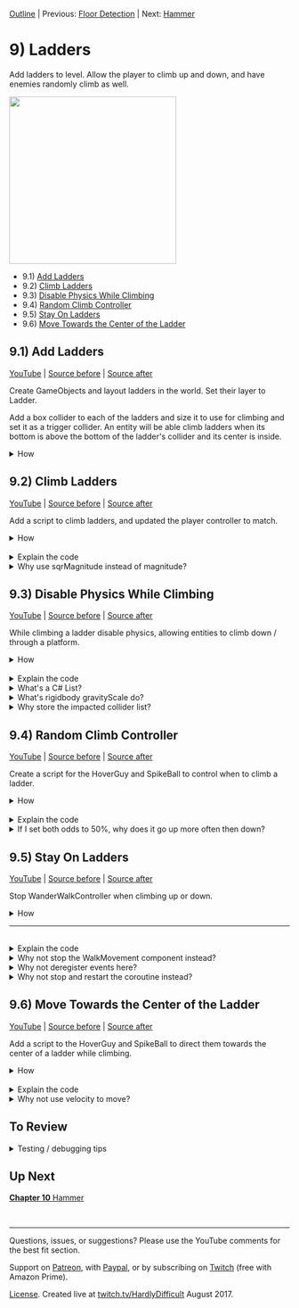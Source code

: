 [Outline](README.md) | Previous: [Floor Detection](C8.md) | Next: [Hammer](C10.md)

# 9) Ladders

Add ladders to level.  Allow the player to climb up and down, and have enemies randomly climb as well. 

<img src=https://i.imgur.com/YyKjzJc.gif width=300px>

 - 9.1) [Add Ladders](#91-add-ladders)
 - 9.2) [Climb Ladders](#92-climb-ladders)
 - 9.3) [Disable Physics While Climbing](#93-disable-physics-while-climbing)
 - 9.4) [Random Climb Controller](#94-random-climb-controller)
 - 9.5) [Stay On Ladders](#95-stay-on-ladders)
 - 9.6) [Move Towards the Center of the Ladder](#96-move-towards-the-center-of-the-ladder)

## 9.1) Add Ladders 

[YouTube]() | [Source before](https://github.com/hardlydifficult/2DUnityTutorial/archive/8_4_Rotate.zip) | [Source after](https://github.com/hardlydifficult/2DUnityTutorial/archive/9_1_AddLadders.zip)

Create GameObjects and layout ladders in the world.  Set their layer to Ladder.  

Add a box collider to each of the ladders and size it to use for climbing and set it as a trigger collider. An entity will be able climb ladders when its bottom is above the bottom of the ladder's collider and its center is inside.

<details><summary>How</summary>

**Layout ladders**:

 - Create a parent "Ladder" GameObject, add the ladder sprite.  We are using Art/platformer-pack-redux-360-assets/PNG/Tiles/**ladderMid**.
   - Order in Layer: -30
   - You may need more than one copy of the sprite as a child in the Ladder GameObject.
   - The child sprite GameObjects should have a position of 0, with the exception of the Y position when multiple sprites are used.
   - It usually looks fine to overlap sprites a bit, as we do to get the space between ladder steps looking good.
 - Position the ladder and the copy and paste to create several ladders.

<img src="https://i.imgur.com/51Qz2Rf.gif" width=50px />

 - Create a parent "BrokenLadder" GameObject, and add the broken ladder sprite.  We are using Art/platformer-pack-redux-360-assets/PNG/Tiles/**fenceBroken**.
   - Follow the steps above for the Ladder.

<img src=https://i.imgur.com/KirkKZ5.png width=300px>

<br>**Configure ladders**:

 - Create a parent "Ladders" GameObject:
   - Set the position to 0.
   - Add all of the Ladder and BrokenLadder GameObjects.
 - Create a layer for "Ladder".
 - Select all the Ladder and BrokenLadder GameObjects:
   - Lader: Ladder
   - Add **FadeInThenEnable**

<br>**Trigger colliders**:

 - Select all the Ladder and BrokenLadder GameObjects:
   - Add **BoxCollider2D**:
     - Check Is Trigger
     - Size X: .6
     - Size each individually such that: 
       - The bottom of the collider is:
         - Just below the platform for complete ladders.
         - Aligned with the last step of broken ladders.
       - The top of the collider is just above the upper platform.

<img src="https://i.imgur.com/r0k4eq3.png" width=150px />

Note that there is nothing to test until we add a script for climbing ladders.

<hr></details>

## 9.2) Climb Ladders

[YouTube]() | [Source before](https://github.com/hardlydifficult/2DUnityTutorial/archive/9_1_AddLadders.zip) | [Source after](https://github.com/hardlydifficult/2DUnityTutorial/archive/9_2_Climb.zip)

Add a script to climb ladders, and updated the player controller to match.

<details><summary>How</summary>

**Create LadderMovement**:

 - Create script Code/Movement/**[LadderMovement](https://github.com/hardlydifficult/2DUnityTutorial/blob/9_2_Climb/Assets/Code/Movement/LadderMovement.cs)**:

```csharp
using System;
using UnityEngine;

[RequireComponent(typeof(Rigidbody2D))]
[RequireComponent(typeof(Collider2D))]
public class LadderMovement : MonoBehaviour
{
  public float desiredClimbDirection;

  public event Action onGettingOnLadder;

  public event Action onGettingOffLadder;

  public bool isOnLadder
  {
    get
    {
      return ladderWeAreOn != null;
    }
  }

  [SerializeField]
  float climbSpeed = 60;

  [SerializeField]
  ContactFilter2D ladderFilter;

  Rigidbody2D myBody;

  Collider2D myCollider;

  FloorDetector floorDetector;

  static readonly Collider2D[] tempColliderList
    = new Collider2D[3];

  GameObject _ladderWeAreOn;

  public GameObject ladderWeAreOn
  {
    get
    {
      return _ladderWeAreOn;
    }
    private set
    {
      if(ladderWeAreOn == value)
      {
        return;
      }

      _ladderWeAreOn = value;

      if(ladderWeAreOn != null)
      {
        OnGettingOnLadder();
      }
      else
      {
        OnGettingOffLadder();
      }
    }
  }

  protected void Awake()
  {
    myBody = GetComponent<Rigidbody2D>();
    myCollider = GetComponent<Collider2D>();
    floorDetector = GetComponentInChildren<FloorDetector>();
  }

  protected void FixedUpdate()
  {
    GameObject ladder = ladderWeAreOn;

    if(ladder == null)
    {
      ladder = FindClosestLadder();
      if(ladder == null)
      { 
        return;
      }
    }

    Bounds ladderBounds
      = ladder.GetComponent<Collider2D>().bounds;
    Bounds entityBounds = floorDetector.feetCollider.bounds;

    if(isOnLadder == false)
    {
      TryGettingOnLadder(ladder, ladderBounds, entityBounds);
    }

    if(isOnLadder)
    {
      ConsiderGettingOffLadder(ladderBounds, entityBounds);

      if(isOnLadder)
      {
        ClimbLadder();
      }
    }
  }

  public void GetOffLadder()
  {
    ladderWeAreOn = null;
  }

  void TryGettingOnLadder(
    GameObject ladder,
    Bounds ladderBounds,
    Bounds entityBounds)
  {
    if(Mathf.Abs(desiredClimbDirection) > 0.01
      && IsInBounds(ladderBounds, entityBounds)
      && (
        desiredClimbDirection > 0
          && entityBounds.min.y < ladderBounds.center.y
        || desiredClimbDirection < 0
          && entityBounds.min.y > ladderBounds.center.y))
    {
      ladderWeAreOn = ladder;
    }
  }

  void ClimbLadder()
  {
    myBody.velocity = new Vector2(myBody.velocity.x,
      desiredClimbDirection * climbSpeed * Time.fixedDeltaTime);
  }

  void ConsiderGettingOffLadder(
    Bounds ladderBounds,
    Bounds entityBounds)
  {
    float currentVerticalVelocity = myBody.velocity.y;
    if(IsInBounds(ladderBounds, entityBounds) == false)
    {
      GetOffLadder();
    }
    else if(floorDetector.distanceToFloor < .3f
      && floorDetector.distanceToFloor > .1f)
    { 
      if(currentVerticalVelocity > 0
          && entityBounds.min.y > ladderBounds.center.y)
      { 
        GetOffLadder();
      }
      else if(currentVerticalVelocity < 0
        && entityBounds.min.y < ladderBounds.center.y)
      { 
        GetOffLadder();
      }
    }
  }

  void OnGettingOnLadder()
  {
    if(onGettingOnLadder != null)
    {
      onGettingOnLadder();
    }
  }

  void OnGettingOffLadder()
  {
    desiredClimbDirection = 0;

    if(onGettingOffLadder != null)
    {
      onGettingOffLadder();
    }
  }

  bool IsInBounds(
    Bounds ladderBounds,
    Bounds entityBounds)
  {
    float entityCenterX = entityBounds.center.x;
    if(ladderBounds.min.x > entityCenterX
      || ladderBounds.max.x < entityCenterX)
    {
      return false;
    }

    float entityFeetY = entityBounds.min.y;
    if(ladderBounds.min.y > entityFeetY
      || ladderBounds.max.y < entityFeetY)
    {
      return false;
    }

    return true;
  }

  GameObject FindClosestLadder()
  {
    int resultCount
      = myCollider.OverlapCollider(
        ladderFilter, tempColliderList);

    GameObject closestLadder = null;
    float distanceToClosestLadder = 0;
    for(int i = 0; i < resultCount; i++)
    {
      GameObject ladder = tempColliderList[i].gameObject;
      Vector2 delta
        = ladder.transform.position
          - transform.position;
      float distanceToLadder = delta.sqrMagnitude;
      if(closestLadder == null
        || distanceToLadder < distanceToClosestLadder)
      {
        closestLadder = ladder;
        distanceToClosestLadder = distanceToLadder;
      }
    }

    return closestLadder;
  }
}
```

<br>**Configure entities**:

 - Add **LadderMovement** to the Character.
   - Update the Ladder filter:
     - Check Use Layer Mask
     - Check Use Triggers
     - Layer: Ladder
  
<br>**Update PlayerController**:

 - Update Code/Movement/**[PlayerController](https://github.com/hardlydifficult/2DUnityTutorial/blob/9_2_Climb/Assets/Code/Movement/PlayerController.cs)**:

<details><summary>Existing code</summary>

```csharp
using UnityEngine;

[RequireComponent(typeof(WalkMovement))]
[RequireComponent(typeof(JumpMovement))]
public class PlayerController : MonoBehaviour
{
  WalkMovement walkMovement;

  JumpMovement jumpMovement;
```

<hr></details>

```csharp
  LadderMovement ladderMovement; 
```

<details><summary>Existing code</summary>

```csharp
  protected void Awake()
  {
    walkMovement = GetComponent<WalkMovement>();
    jumpMovement = GetComponent<JumpMovement>();
```

<hr></details>

```csharp
    ladderMovement = GetComponentInChildren<LadderMovement>(); 
```

<details><summary>Existing code</summary>

```csharp
  }

  protected void FixedUpdate()
  {
    walkMovement.desiredWalkDirection
      = Input.GetAxis("Horizontal");
```

<hr></details>

```csharp
    ladderMovement.desiredClimbDirection 
      = Input.GetAxis("Vertical");
```

<details><summary>Existing code</summary>

```csharp
  }

  protected void Update()
  {
    if(Input.GetButtonDown("Jump"))
    {
      jumpMovement.Jump();
    }
  }
}
```

<hr></details>


<br>**Test**:

 - The Character should walk up a ladder when you press up. 
   - If already on a ladder, he can walk down as well.  But he cannot yet climb through a Platform to go down.

<hr></details><br>
<details><summary>Explain the code</summary>

**LadderMovement**:

using clauses at the top of a file brings APIs into scope. Used for:

 - System.Action
 - UnityEngine.Bounds
 - UnityEngine.Collider2D
 - UnityEngine.Debug
 - UnityEngine.GameObject
 - UnityEngine.LayerMask
 - UnityEngine.Mathf
 - UnityEngine.MonoBehaviour
 - UnityEngine.RequireComponentAttribute
 - UnityEngine.Rigidbody2D
 - UnityEngine.SerializeFieldAttribute
 - UnityEngine.Time
 - UnityEngine.Vector2

```csharp
using System;
using UnityEngine;
```

This is a Unity-specific attribute which informs the editor that this script requires a rigidbody and a collider component on the GameObject.

```csharp
[RequireComponent(typeof(Rigidbody2D))]
[RequireComponent(typeof(Collider2D))]
```

We inherit from MonoBehaviour, which allows this script to be added as a component on a GameObject.

public is optional here. Used for consistency.

```csharp
public class LadderMovement : MonoBehaviour
{
```

This is set by another component to get on a ladder, and once on one climb up or down.  It should be set to -1 for down, 0 to stop, and 1 for up; any value in that range is okay.

```csharp
  public float desiredClimbDirection;
```

These are public events for other components to react to getting on or getting off a ladder.

```csharp
  public event Action onGettingOnLadder;

  public event Action onGettingOffLadder;
```

This allows other components to know when we are on a ladder.

```csharp
  public bool isOnLadder
  {
    get
    {
      return ladderWeAreOn != null;
    }
  }
```

This is a Unity-specific attribute that exposes a field in the Inspector, allowing you to configure it for the object.

```csharp
  [SerializeField]
```

This defines how quickly the entity can climb a ladder.  You can change the default in the Inspector.

```csharp
  float climbSpeed = 60;
```

Set to Use Triggers, Use LayerMask, and LayerMask Ladder.

```csharp
  [SerializeField]
  ContactFilter2D ladderFilter;
```

The rigidbody on this GameObject.  Cached here for performance.

```csharp
  Rigidbody2D myBody;
```

The collider on this GameObject.  Cached here for performance.

```csharp
  Collider2D myCollider;
```

The FloorDetector component on this GameObject.  Cached here for performance.

```csharp
  FloorDetector floorDetector;
```

This is a list to use when calling OverlapCollider. Here so that we can reuse the array each time, improving performance.

It is static readonly since we only need one, which can be shared across objects and the array itself will never change.

The list is of size 3 so that we can check multiple ladders in the area.

```csharp
  static readonly Collider2D[] tempColliderList
    = new Collider2D[3];
```

A reference to the ladder we are currently climbing, if any.

This data backs the smart property below.

```csharp
  GameObject _ladderWeAreOn;
```

This is a public smart property wrapping a reference to the ladder we are currently on.  A smart property was used in order to easily fire events when the ladder changes.

```csharp
  public GameObject ladderWeAreOn
  {
```

Any component can get the reference to the ladder we are on.

```csharp
    get
    {
      return _ladderWeAreOn;
    }
```

A private set is used here so that only this component can change the ladder that we are on.

```csharp
    private set
    {
```

If setting the ladderWeAreOn to its current value then return so not to fire the events below.

```csharp
      if(ladderWeAreOn == value)
      {
        return;
      }
```

This stores the new value.

```csharp
      _ladderWeAreOn = value;
```

Then we use the helper methods below to fire an event for getting on or off.

```csharp
      if(ladderWeAreOn != null)
      {
        OnGettingOnLadder();
      }
      else
      {
        OnGettingOffLadder();
      }
    }
  }
```

Awake is a Unity method which is called once, when a GameObject is first added to the scene.

protected is optional here.  Used for consistency.

```csharp
  protected void Awake()
  {
```

Here we get references to components on this GameObject.

 - By searching for a Collider2D, we will find any 2D collider type such as a box or a capsule.
 - By searching 'InChildren', we will find the FloorDetector on this GameObject or its child GameObject.

```csharp
    myBody = GetComponent<Rigidbody2D>();
    myCollider = GetComponent<Collider2D>();
    floorDetector = GetComponentInChildren<FloorDetector>();
  }
```

FixedUpdate is a Unity method which is called every x ms of game time.

protected is optional here.  Used for consistency.

```csharp
  protected void FixedUpdate()
  {
    GameObject ladder = ladderWeAreOn;
```

Check if the entity is currently on a ladder.

```csharp
    if(ladder == null)
    {
```

The entity is are not on a ladder at the moment, use the helper method below to find the closest to the entity, if any.

```csharp
      ladder = FindClosestLadder();
```

There is no ladder near the entity, return as there is nothing more to do.

```csharp
      if(ladder == null)
      { 
        return;
      }
    }
```

Get the bounds for the ladder we are on or near.

```csharp
    Bounds ladderBounds
      = ladder.GetComponent<Collider2D>().bounds;
```

Get the bounds for the entity, either the bounds of the entity's collider itself or its feet collider.

```csharp
    Bounds entityBounds = floorDetector.feetCollider.bounds;
```

If not currently on a ladder, use the helper method below to consider getting on the one closest to the entity.

```csharp
    if(isOnLadder == false)
    {
      TryGettingOnLadder(ladder, ladderBounds, entityBounds);
    }
```

If on a ladder, use the helper method below to consider getting off.

```csharp
    if(isOnLadder)
    {
      ConsiderGettingOffLadder(ladderBounds, entityBounds);
```

After all that, if the entity is on a ladder then use the helper method below to update its rigidbody.

```csharp
      if(isOnLadder)
      {
        ClimbLadder();
      }
    }
  }
```

This is a public method that other components may use to get off a ladder.

```csharp
  public void GetOffLadder()
  {
    ladderWeAreOn = null;
  }
```

This is a helper method to try getting on a nearby ladder.

```csharp
  void TryGettingOnLadder(
    GameObject ladder,
    Bounds ladderBounds,
    Bounds entityBounds)
  {
```

This checks a few requirements before getting on a ladder:

 - desiredClimbDirection is not 0.
 - Confirm that the entity is still within climbing range of the ladder.
 - Want to climb up, and the entity's bottom is below the center of the ladder; or want to climb down, and above the center.

```csharp
    if(Mathf.Abs(desiredClimbDirection) > 0.01
      && IsInBounds(ladderBounds, entityBounds)
      && (
        desiredClimbDirection > 0
          && entityBounds.min.y < ladderBounds.center.y
        || desiredClimbDirection < 0
          && entityBounds.min.y > ladderBounds.center.y))
    {
```

Get on the ladder so we can start to climb.

```csharp
      ladderWeAreOn = ladder;
    }
  }
```

A helper method for moving the entity while on a ladder.

```csharp
  void ClimbLadder()
  {
```

Here we set the Y velocity to the desiredClimbDirection and speed.  This may be 0, allowing the entity to try and hold onto the ladder.

The X velocity is not impacted.

```csharp
    myBody.velocity = new Vector2(myBody.velocity.x,
      desiredClimbDirection * climbSpeed * Time.fixedDeltaTime);
  }
```

This is a helper method for considering getting off a ladder.

```csharp
  void ConsiderGettingOffLadder(
    Bounds ladderBounds,
    Bounds entityBounds)
  {
    float currentVerticalVelocity = myBody.velocity.y;
```

Check if the entity is no longer in the climbable region of the ladder, and then get off.

```csharp
    if(IsInBounds(ladderBounds, entityBounds) == false)
    {
      GetOffLadder();
    }
```

Check if the entity's feet are close to the floor.

```csharp
    else if(floorDetector.distanceToFloor < .3f
      && floorDetector.distanceToFloor > .1f)
    { 
```

Feet are near the floor, get off if the entity is going up and is above the top half.

```csharp
      if(currentVerticalVelocity > 0
          && entityBounds.min.y > ladderBounds.center.y)
      { 
        GetOffLadder();
      }
```

Get off if the entity is going down and is below the bottom half.

```csharp
      else if(currentVerticalVelocity < 0
        && entityBounds.min.y < ladderBounds.center.y)
      { 
        GetOffLadder();
      }
    }
  }
```

A helper method for firing an event when the entity gets on a ladder.

```csharp
  void OnGettingOnLadder()
  {
```

If any other component has subscribed to the onGettingOnLadder event, call those method(s) now.

```csharp
    if(onGettingOnLadder != null)
    {
      onGettingOnLadder();
    }
  }
```

A helper method for firing an event when the entity gets off a ladder they were previously climbing.

```csharp
  void OnGettingOffLadder()
  {
```

Here we clear the desiredClimbDirection.  This generally should not be required, but added to help prevent promptly getting back on the ladder.

```csharp
    desiredClimbDirection = 0;
```

If any other component has subscribed to the onGettingOffLadder event, call those method(s) now.

```csharp
    if(onGettingOffLadder != null)
    {
      onGettingOffLadder();
    }
  }
```

A helper method to check if the entity's bounds is within the climbing region of the ladder's bounds.

```csharp
  bool IsInBounds(
    Bounds ladderBounds,
    Bounds entityBounds)
  {
    float entityCenterX = entityBounds.center.x;
```

Check if the entity's x position is within the ladder bounds.  If not, the entity is not within the climbable region.

```csharp
    if(ladderBounds.min.x > entityCenterX
      || ladderBounds.max.x < entityCenterX)
    {
      return false;
    }
```

Check if the entity's min y position (i.e. the bottom of their feet) is within the ladder bounds.  

```csharp
    float entityFeetY = entityBounds.min.y;
    if(ladderBounds.min.y > entityFeetY
      || ladderBounds.max.y < entityFeetY)
    {
      return false;
    }
```

If we passed the checks above, the entity is within the ladder bounds and may climb the ladder.

```csharp
    return true;
  }
```

A helper method for finding a ladder near the entity to consider getting on.

```csharp
  GameObject FindClosestLadder()
  {
```

Here we call OverlapCollider to find all the ladders in the area.

The ladderFilter is used to find just ladders, as opposed to Platforms and other entities.

The tempColliderList is of size 3, which defines the max number of results returned.

```csharp
    int resultCount
      = myCollider.OverlapCollider(
        ladderFilter, tempColliderList);
```

Here we loop over each of the results, looking for the closest ladder.

Note that we loop to the resultCount as returned by the OverlapCollider call above and not the tempColliderList.Length, as there may be less results than the list's length.

```csharp
    GameObject closestLadder = null;
    float distanceToClosestLadder = 0;
    for(int i = 0; i < resultCount; i++)
    {
```

Calculate the distance to each of the ladders found.

We use sqrMagnitude for performance as we just want to find the closest, the actual magnitude does not matter here.

```csharp
      GameObject ladder = tempColliderList[i].gameObject;
      Vector2 delta
        = ladder.transform.position
          - transform.position;
      float distanceToLadder = delta.sqrMagnitude;
```

Check if this is the first ladder we are considering or if its closer than the previous ladders, and then store this as the closest ladder.

```csharp
      if(closestLadder == null
        || distanceToLadder < distanceToClosestLadder)
      {
        closestLadder = ladder;
        distanceToClosestLadder = distanceToLadder;
      }
    }
```

Return the closest ladder found.  If no ladders were found in the area, this value would be null.

```csharp
    return closestLadder;
  }
}
```

<br>**Update PlayerController**:

This holds a reference to the LadderMovement component on this GameObject.  Cached here for performance.

```csharp
  LadderMovement ladderMovement; 
```

Here we get a reference to the LadderMovement component on this GameObject or its child GameObject.

```csharp
    ladderMovement = GetComponentInChildren<LadderMovement>(); 
```

Every FixedUpdate, read the vertical input, which is up / down or the keys W / S by default.  This value is passed to the ladder movement component to consider getting on a ladder or to climb up or down.

```csharp
    ladderMovement.desiredClimbDirection 
      = Input.GetAxis("Vertical");
```

</details>
<details><summary>Why use sqrMagnitude instead of magnitude?</summary>

In this example both magnitude and sqrMagnitude would give us the same result, as is the case anytime we are comparing if one distance is greater or less than another.  sqrMagnitude executes much faster, so its preferred anytime you do not require the precision that magnitude gives you.

To calculate magnitude, you first calculate the squared magnitude and then take the square root.  Taking the square root is a difficult operation.

<hr></details>

## 9.3) Disable Physics While Climbing

[YouTube]() | [Source before](https://github.com/hardlydifficult/2DUnityTutorial/archive/9_2_Climb.zip) | [Source after](https://github.com/hardlydifficult/2DUnityTutorial/archive/9_3_DisablePhysics.zip)

While climbing a ladder disable physics, allowing entities to climb down / through a platform.

<details><summary>How</summary>

**Create DisablePhysics**:

 - Create script Code/Movement/**DisablePhysics**:

```csharp
using System.Collections.Generic;
using UnityEngine;

[RequireComponent(typeof(Rigidbody2D))]
public class DisablePhysics : MonoBehaviour
{
  Rigidbody2D myBody;

  readonly List<Collider2D> impactedColliderList 
    = new List<Collider2D>();

  protected void Awake()
  {
    myBody = GetComponent<Rigidbody2D>();

    Collider2D[] colliderList = GetComponentsInChildren<Collider2D>();
    for(int i = 0; i < colliderList.Length; i++)
    {
      Collider2D collider = colliderList[i];
      if(collider.isTrigger == false)
      {
        impactedColliderList.Add(collider);
      }
    }
  }

  protected void OnEnable()
  {
    myBody.gravityScale = 0;
    for(int i = 0; i < impactedColliderList.Count; i++)
    {
      Collider2D collider = impactedColliderList[i];
      collider.isTrigger = true;
    }
  }
   
  protected void OnDisable()
  {
    myBody.gravityScale = 1;
    for(int i = 0; i < impactedColliderList.Count; i++)
    {
      Collider2D collider = impactedColliderList[i];
      collider.isTrigger = false;
    }
  }
}
```

<br>**Update LadderMovement**:

 - Update Code/Movement/**LadderMovement**:

<details><summary>Existing code</summary>

```csharp
using System;
using UnityEngine;

[RequireComponent(typeof(Rigidbody2D))]
[RequireComponent(typeof(Collider2D))]
```

<hr></details>

```csharp
[RequireComponent(typeof(DisablePhysics))] 
```

<details><summary>Existing code</summary>

```csharp
public class LadderMovement : MonoBehaviour
{
  public float desiredClimbDirection;

  public event Action onGettingOnLadder;

  public event Action onGettingOffLadder;

  public bool isOnLadder
  {
    get
    {
      return ladderWeAreOn != null;
    }
  }

  [SerializeField]
  float climbSpeed = 60;

  [SerializeField]
  ContactFilter2D ladderFilter;

  Rigidbody2D myBody;

  Collider2D myCollider;

  FloorDetector floorDetector;
```

<hr></details>

```csharp
  DisablePhysics disablePhysics;
```

<details><summary>Existing code</summary>

```csharp
  static readonly Collider2D[] tempColliderList
    = new Collider2D[3];

  GameObject _ladderWeAreOn;

  public GameObject ladderWeAreOn
  {
    get
    {
      return _ladderWeAreOn;
    }
    private set
    {
      if(ladderWeAreOn == value)
      {
        return;
      }

      _ladderWeAreOn = value;

      if(ladderWeAreOn != null)
      {
        OnGettingOnLadder();
      }
      else
      {
        OnGettingOffLadder();
      }
    }
  }

  protected void Awake()
  {
    myBody = GetComponent<Rigidbody2D>();
    myCollider = GetComponent<Collider2D>();
    floorDetector = GetComponentInChildren<FloorDetector>();
```

<hr></details>

```csharp
    disablePhysics = GetComponent<DisablePhysics>(); 
```

<details><summary>Existing code</summary>

```csharp
  }

  protected void FixedUpdate()
  {
    GameObject ladder = ladderWeAreOn;

    if(ladder == null)
    {
      ladder = FindClosestLadder();
      if(ladder == null)
      { 
        return;
      }
    }

    Bounds ladderBounds
      = ladder.GetComponent<Collider2D>().bounds;
    Bounds entityBounds = floorDetector.feetBounds;

    if(isOnLadder == false)
    {
      TryGettingOnLadder(ladder, ladderBounds, entityBounds);
    }

    if(isOnLadder)
    {
      ConsiderGettingOffLadder(ladderBounds, entityBounds);

      if(isOnLadder)
      {
        ClimbLadder();
      }
    }
  }

  public void GetOffLadder()
  {
    ladderWeAreOn = null;
  }

  void TryGettingOnLadder(
    GameObject ladder,
    Bounds ladderBounds,
    Bounds entityBounds)
  {
    if(Mathf.Abs(desiredClimbDirection) > 0.01
      && IsInBounds(ladderBounds, entityBounds)
      && (
        desiredClimbDirection > 0
          && entityBounds.min.y < ladderBounds.center.y
        || desiredClimbDirection < 0
          && entityBounds.min.y > ladderBounds.center.y))
    {
      ladderWeAreOn = ladder;
    }
  }

  void ClimbLadder()
  {
    myBody.velocity = new Vector2(myBody.velocity.x,
      desiredClimbDirection * climbSpeed * Time.fixedDeltaTime);
  }

  void ConsiderGettingOffLadder(
    Bounds ladderBounds,
    Bounds entityBounds)
  {
    float currentVerticalVelocity = myBody.velocity.y;
    if(IsInBounds(ladderBounds, entityBounds) == false)
    {
      GetOffLadder();
    }
    else if(floorDetector.distanceToFloor < .3f
      && floorDetector.distanceToFloor > .1f)
    { 
      if(currentVerticalVelocity > 0
          && entityBounds.min.y > ladderBounds.center.y)
      { 
        GetOffLadder();
      }
      else if(currentVerticalVelocity < 0
        && entityBounds.min.y < ladderBounds.center.y)
      {
        GetOffLadder();
      }
    }
  }

  void OnGettingOnLadder()
  {
```

<hr></details>

```csharp
    disablePhysics.enabled = true; 
```

<details><summary>Existing code</summary>

```csharp
    if(onGettingOnLadder != null)
    {
      onGettingOnLadder();
    }
  }

  void OnGettingOffLadder()
  {
```

<hr></details>

```csharp
    disablePhysics.enabled = false; 
```

<details><summary>Existing code</summary>

```csharp
    desiredClimbDirection = 0;

    if(onGettingOffLadder != null)
    {
      onGettingOffLadder();
    }
  }

  bool IsInBounds(
    Bounds ladderBounds,
    Bounds entityBounds)
  {
    float entityCenterX = entityBounds.center.x;
    if(ladderBounds.min.x > entityCenterX
      || ladderBounds.max.x < entityCenterX)
    {
      return false;
    }

    float entityFeetY = entityBounds.min.y;
    if(ladderBounds.min.y > entityFeetY
      || ladderBounds.max.y < entityFeetY)
    {
      return false;
    }

    return true;
  }

  GameObject FindClosestLadder()
  {
    int resultCount
      = myCollider.OverlapCollider(
        ladderFilter, tempColliderList);

    GameObject closestLadder = null;
    float distanceToClosestLadder = 0;
    for(int i = 0; i < resultCount; i++)
    {
      GameObject ladder = tempColliderList[i].gameObject;
      Vector2 delta
        = ladder.transform.position
          - transform.position;
      float distanceToLadder = delta.sqrMagnitude;
      if(closestLadder == null
       || distanceToLadder < distanceToClosestLadder)
      {
        closestLadder = ladder;
        distanceToClosestLadder = distanceToLadder;
      }
    }

    return closestLadder;
  }
}
```

<hr></details>


<br>**Configure Character**:

 - Add **DisablePhysics** to the Character.
   - Disable the DisablePhysics component.

<br>**Test**:

 - The Character should be able to climb up and down ladders now.

<hr></details><br>
<details><summary>Explain the code</summary>

**DisablePhysics**:

using clauses at the top of a file brings APIs into scope. Used for:

 - System.Collections.Generic.List
 - UnityEngine.Collider2D
 - UnityEngine.MonoBehaviour
 - UnityEngine.RequireComponentAttribute
 - UnityEngine.Rigidbody2D

```csharp
using System.Collections.Generic;
using UnityEngine;
```

This is a Unity-specific attribute which informs the editor that this script requires a rigidbody on the GameObject.

```csharp
[RequireComponent(typeof(Rigidbody2D))]
```

We inherit from MonoBehaviour, which allows this script to be added as a component on a GameObject.

public is optional here. Used for consistency.

```csharp
public class DisablePhysics : MonoBehaviour
{
```

This is a reference to the rigidbody on this GameObject.  Cached here for performance.

```csharp
  Rigidbody2D myBody;
```

This is a list of all the non-trigger colliders on this GameObject or its children.

```csharp
  readonly List<Collider2D> impactedColliderList 
    = new List<Collider2D>();
```

Awake is a Unity method which is called once, when the GameObject is first added to the scene.

protected is optional here.  Used for consistency.

```csharp
  protected void Awake()
  {
```

This gets a reference to the rigidbody on this GameObject.

```csharp
    myBody = GetComponent<Rigidbody2D>();
```

Here we get all of the colliders on this GameObject or its children.

```csharp
    Collider2D[] colliderList = GetComponentsInChildren<Collider2D>();
```

Loop over each of the colliders found.

```csharp
    for(int i = 0; i < colliderList.Length; i++)
    {
      Collider2D collider = colliderList[i];
```

Check if this is a trigger collider.  If not, add it to the list of colliders this component will manipulate on enable / disable.

```csharp
      if(collider.isTrigger == false)
      {
        impactedColliderList.Add(collider);
      }
    }
  }
```

OnEnable is a Unity event which is called each time this component is enabled.

```csharp
  protected void OnEnable()
  {
```

Here we set the gravityScale for this GameObject to 0 which effectively disables gravity.

```csharp
    myBody.gravityScale = 0;
```

Loop over each of the non-trigger colliders as found in Awake above.

```csharp
    for(int i = 0; i < impactedColliderList.Count; i++)
    {
      Collider2D collider = impactedColliderList[i];
```

Change the collider to be a trigger, preventing physical collisions from happening but still allowing scripts to react to overlaps.

```csharp
      collider.isTrigger = true;
    }
  }
```

OnDisable is a Unity method which is called each time this component is disabled.

protected is optional here.  Used for consistency.

```csharp
  protected void OnDisable()
  {
```

Here we set the gravityScale to 1, which is the default value.  This allows gravity to impact the GameObject again.

```csharp
    myBody.gravityScale = 1;
```

Loop over each of the non-trigger colliders as found in Awake above.

```csharp
    for(int i = 0; i < impactedColliderList.Count; i++)
    {
      Collider2D collider = impactedColliderList[i];
```

Change the collider to no longer be a trigger, re-enabling physical collisions.

```csharp
      collider.isTrigger = false;
    }
  }
}
```

<br>**Update LadderMovement**:

This is a Unity-specific attribute which informs the editor that this script requires a DisablePhysics component on the GameObject.

```csharp
[RequireComponent(typeof(DisablePhysics))] 
```

A reference to the DisablePhysics component on this GameObject.  Cached here for performance.

```csharp
  DisablePhysics disablePhysics;
```

Here we get a reference to the DisablePhysics component on this GameObject.

```csharp
    disablePhysics = GetComponent<DisablePhysics>(); 
```

Here we enable the DisablePhysics component, which will disable physics on this GameObject, allowing us to climb through Platforms.

```csharp
    disablePhysics.enabled = true; 
```

Here we disable the DisablePhysics component, which will re-enable physics on this GameObject.

```csharp
    disablePhysics.enabled = false; 
```

</details>
<details><summary>What's a C# List?</summary>

In C#, a List is a an array which can easily and automatically be resized as needed.  As you add and remove elements, C# will manage the size of the array which holds the information.  It does not resize the array every time something is added or removed, it's optimized to try and limit those potentially expensive calls.  

When you create a List you give it the type of data it will contain.  We make the List for a specific type, as opposed to using objects, to communicate intent and for type safety - e.g., if we had a List<Dog> it's clear that Cats don't belong there, and if we attempted to add a Cat to the Dog list, C# would throw an error.

<hr></details>
<details><summary>What's rigidbody gravityScale do?</summary>

You can modify how much gravity impacts a specific object using its rigidbody's gravityScale.  Gravity scale is defined in percent, where 1 is the normal amount of gravity and 0 means gravity is disabled.

You can modify the gravity for all objects in the world using Project Settings -> Physics 2D -> Gravity, it defaults to (0, -9.81).

<hr></details>
<details><summary>Why store the impacted collider list?</summary>

This component is disabling all colliders on the GameObject which were not already triggers.  When we undo this change, we don't have a way to detect the colliders original state.  We store list so we can change those colliders to not triggers anymore, without unintentionally changing a collider which is always supposed to be a trigger.

<hr></details>


## 9.4) Random Climb Controller

[YouTube]() | [Source before](https://github.com/hardlydifficult/2DUnityTutorial/archive/9_3_DisablePhysics.zip) | [Source after](https://github.com/hardlydifficult/2DUnityTutorial/archive/9_4_Random.zip)

Create a script for the HoverGuy and SpikeBall to control when to climb a ladder.

<details><summary>How</summary>

**Create RandomClimbController**

 - Create script Code/Movement/**[RandomClimbController](https://github.com/hardlydifficult/2DUnityTutorial/blob/9_4_Random/Assets/Code/Movement/RandomClimbController.cs)**:

```csharp
using System.Collections;
using UnityEngine;

[RequireComponent(typeof(LadderMovement))]
public class RandomClimbController : MonoBehaviour
{
  [SerializeField]
  float oddsOfClimbingLadderUp = .9f;

  [SerializeField]
  float oddsOfClimbingLadderDown = .1f;

  [SerializeField]
  float minTimeBetweenReconsideringDirection = 1;

  [SerializeField]
  float maxTimeBetweenReconsideringDirection = 10;

  LadderMovement ladderMovement;

  protected void Awake()
  {
    ladderMovement = GetComponent<LadderMovement>();
  }

  protected void Start()
  {
    StartCoroutine(Wander());
  }

  IEnumerator Wander()
  {
    while(true)
    {
      SelectARandomClimbDirection();
      float timeToSleep = UnityEngine.Random.Range(
        minTimeBetweenReconsideringDirection,
        maxTimeBetweenReconsideringDirection);
      yield return new WaitForSeconds(timeToSleep);
    }
  }

  void SelectARandomClimbDirection()
  {
    if(ladderMovement.isOnLadder == false)
    {
      if(UnityEngine.Random.value <= oddsOfClimbingLadderUp)
      {
        ladderMovement.desiredClimbDirection = 1;
      }
      else if(UnityEngine.Random.value 
        <= oddsOfClimbingLadderDown)
      {
        ladderMovement.desiredClimbDirection = -1;
      }
      else
      {
        ladderMovement.desiredClimbDirection = 0;
      }
    }
  }
}
```

<br>**Configure entities**:

 - Select the HoverGuy:
   - Add **RandomClimbController** (this should automatically add **LadderMovement** as well)
   - Update LadderMovement:
     - Check Use Triggers
     - Check Use LayerMask
     - Layer Mask: Ladder
   - Disable the DisablePhysics component. 
 - Select the SpikeBall:
   - Repeat the steps used for the HoverGuy, and then:
      - Odds of climbing up: 0
      - Odds of climbing down: .5

<br>**Test**:

 - HoverGuy enemies will randomly start to climb up or down ladders, and the SpikeBalls will randomly start to climb down.  The problem is they are still walking or rolling, so they quickly get off the ladder and then pop back on top of the platform.

<hr></details><br>
<details><summary>Explain the code</summary>

using clauses at the top of a file brings APIs into scope. Used for:

 - System.Collections.IEnumerator
 - UnityEngine.MonoBehaviour
 - UnityEngine.RequireComponentAttribute
 - UnityEngine.SerializeFieldAttribute
 - UnityEngine.WaitForSeconds

```csharp
using System.Collections;
using UnityEngine;
```

This is a Unity-specific attribute which informs the editor that this script requires a LadderMovement component on the GameObject.

```csharp
[RequireComponent(typeof(LadderMovement))]
```

We inherit from MonoBehaviour, which allows this script to be added as a component on a GameObject.

public is optional here. Used for consistency.

```csharp
public class RandomClimbController : MonoBehaviour
{
```

This is a Unity-specific attribute that exposes a field in the Inspector, allowing you to configure it for the object.

```csharp
  [SerializeField]
```

This defines how likely the entity will climb up a ladder.  You can change the default in the Inspector.

```csharp
  float oddsOfClimbingLadderUp = .9f;
```

This defines how likely the entity will climb down a ladder if not attempting to climb up.  You can change the default in the Inspector.

```csharp
  [SerializeField]
  float oddsOfClimbingLadderDown = .1f;
```

These define how long between changing directions - e.g. from attempting to go up a ladder to attempting to go down.

```csharp
  [SerializeField]
  float minTimeBetweenReconsideringDirection = 1;

  [SerializeField]
  float maxTimeBetweenReconsideringDirection = 10;
```

This holds a reference to the LadderMovement component on this GameObject.  Cached here for performance.

```csharp
  LadderMovement ladderMovement;
```

Awake is a Unity method which is called once, the first time a GameObject is added to the scene.

protected is optional here.  Used for consistency.

```csharp
  protected void Awake()
  {
```

Here we get a reference to the LadderMovement component on this GameObject.

```csharp
    ladderMovement = GetComponent<LadderMovement>();
  }
```

Start is a Unity event which is called once, the first time the component is enabled.

protected is optional here.  Used for consistency.

```csharp
  protected void Start()
  {
```

This starts the coroutine below.

```csharp
    StartCoroutine(Wander());
  }
```

This is the coroutine which will pick a new random climb direction periodically.

```csharp
  IEnumerator Wander()
  {
```

We loop forever so that this is running the entire time the entity is alive.

```csharp
    while(true)
    {
```

This uses a helper method below to select a new random climb direction.

```csharp
      SelectARandomClimbDirection();
```

Here we select a random time to wait before picking a new random climb direction.

```csharp
      float timeToSleep = UnityEngine.Random.Range(
        minTimeBetweenReconsideringDirection,
        maxTimeBetweenReconsideringDirection);
      yield return new WaitForSeconds(timeToSleep);
    }
  }
```

This is a helper method for selecting a new random climb direction.

```csharp
  void SelectARandomClimbDirection()
  {
```

Check if the entity is already on a ladder, if they are we do nothing to ensure entities climb all the way up or down before getting off.

You could decide to do this differently.

```csharp
    if(ladderMovement.isOnLadder == false)
    {
```

Here we get a random number between 0 and 1, and if that number is less than the odds of climbing up then we update LadderMovement to start climbing up.

```csharp
      if(UnityEngine.Random.value <= oddsOfClimbingLadderUp)
      {
        ladderMovement.desiredClimbDirection = 1;
      }
```

Here we do the same, checking if the entity should climb down.

```csharp
      else if(UnityEngine.Random.value 
        <= oddsOfClimbingLadderDown)
      {
        ladderMovement.desiredClimbDirection = -1;
      }
```

If neither attempting to climbing up or down, then set the desiredClimbDirection which means walk past ladders without getting on.

```csharp
      else
      {
        ladderMovement.desiredClimbDirection = 0;
      }
    }
  }
}
```

</details>
<details><summary>If I set both odds to 50%, why does it go up more often then down?</summary>

In order to keep the implementation simple, we are checking if we should go up before checking if we should go down.  This order results in effectively lowering the odds for going down.

For example, if both odds were 50%:
 - We have a 50% chance of going up.
 - If not, then we have a 50% chance to go down.

Since we only consider going down when we are not going up, the actual odds of going down in this example are 25%.

You could update this algorithm to calculate the odds correctly.

<hr></details>


## 9.5) Stay On Ladders

[YouTube]() | [Source before](https://github.com/hardlydifficult/2DUnityTutorial/archive/9_4_Random.zip) | [Source after](https://github.com/hardlydifficult/2DUnityTutorial/archive/9_5_StayOn.zip)

Stop WanderWalkController when climbing up or down.

<details><summary>How</summary>

**Update WanderWalkController**:

 - Update Code/Movement/**[WanderWalkController](https://github.com/hardlydifficult/2DUnityTutorial/blob/9_5_StayOn/Assets/Code/Movement/WanderWalkController.cs)**:

<details><summary>Existing code</summary>

```csharp
using System.Collections;
using UnityEngine;

[RequireComponent(typeof(WalkMovement))]
public class WanderWalkController : MonoBehaviour
{
  [SerializeField]
  float oddsOfGoingUpHill = .8f; 

  [SerializeField]
  float timeBeforeFirstWander = 10;

  [SerializeField]
  float minTimeBetweenReconsideringDirection = 1;

  [SerializeField]
  float maxTimeBetweenReconsideringDirection = 10;

  WalkMovement walkMovement;

  FloorDetector floorDetector;
```

<hr></details>

```csharp
  LadderMovement ladderMovement; 
```

<details><summary>Existing code</summary>

```csharp
  protected void Awake()
  {
    walkMovement = GetComponent<WalkMovement>();
    floorDetector = GetComponentInChildren<FloorDetector>();
```

<hr></details>

```csharp
    ladderMovement = GetComponent<LadderMovement>(); 

    if(ladderMovement != null)
    {
      ladderMovement.onGettingOnLadder 
        += LadderMovement_onGettingOnLadder;
      ladderMovement.onGettingOffLadder 
        += LadderMovement_onGettingOffLadder;
    }
```

<details><summary>Existing code</summary>

```csharp
  }

  protected void Start()
  {
    StartCoroutine(Wander());
  }
```

<hr></details>

```csharp
  void LadderMovement_onGettingOnLadder() 
  {
    walkMovement.desiredWalkDirection = 0;
  }

  void LadderMovement_onGettingOffLadder()
  {
    SelectARandomWalkDirection();
  }
```

<details><summary>Existing code</summary>

```csharp
  IEnumerator Wander()
  {
    walkMovement.desiredWalkDirection = 1;
    if(timeBeforeFirstWander > 0) 
    {
      yield return new WaitForSeconds(timeBeforeFirstWander);
    }

    while(true)
    {
      SelectARandomWalkDirection();

      float timeToSleep = UnityEngine.Random.Range(
        minTimeBetweenReconsideringDirection,
        maxTimeBetweenReconsideringDirection);
      yield return new WaitForSeconds(timeToSleep);
    }
  }

  void SelectARandomWalkDirection()
  {
```

<hr></details>

```csharp
    if(ladderMovement != null && ladderMovement.isOnLadder) 
    {
      return;
    }
```

<details><summary>Existing code</summary>

```csharp
    float dot;
    if(floorDetector.floorUp != null)
    {
      dot = Vector2.Dot(floorDetector.floorUp.Value, Vector2.right);
    }
    else
    {
      dot = 0;
    }

    if(dot < 0)
    { 
      walkMovement.desiredWalkDirection
        = UnityEngine.Random.value <= oddsOfGoingUpHill ? 1 : -1;
    }
    else if(dot > 0)
    { 
      walkMovement.desiredWalkDirection
        = UnityEngine.Random.value <= oddsOfGoingUpHill ? -1 : 1;
    }
    else
    { 
      walkMovement.desiredWalkDirection
        = UnityEngine.Random.value <= .5f ? 1 : -1; 
    }
  }
}
```

</details>

<br>**Create StopMomentumOnLadder**:

 - Create a script Code/Movement/**[StopMomentumOnLadder](https://github.com/hardlydifficult/2DUnityTutorial/blob/9_5_StayOn/Assets/Code/Movement/StopMomentumOnLadder.cs)**:

```csharp
using UnityEngine;

[RequireComponent(typeof(Rigidbody2D))]
[RequireComponent(typeof(LadderMovement))]
public class StopMomentumOnLadder : MonoBehaviour
{
  Rigidbody2D myBody;

  float previousAngularVelocity;

  float previousXVelocity;

  protected void Awake()
  {
    myBody = GetComponent<Rigidbody2D>();

    LadderMovement ladderMovement 
      = GetComponent<LadderMovement>();
    ladderMovement.onGettingOffLadder 
      += ClimbLadder_onGettingOffLadder;
    ladderMovement.onGettingOnLadder 
      += LadderMovement_onGettingOnLadder;
  }

  void LadderMovement_onGettingOnLadder()
  {
    previousAngularVelocity = myBody.angularVelocity;
    previousXVelocity = myBody.velocity.x;
    myBody.velocity = Vector2.zero;
  }

  void ClimbLadder_onGettingOffLadder()
  {
    myBody.angularVelocity = -previousAngularVelocity;
    myBody.velocity = new Vector2(
      -previousXVelocity, myBody.velocity.y);
  }
}
```

<br>**Configure entity**:

 - Add **StopMomentumOnLadder** to the SpikeBall.


<br>**Test**:

 - Both HoverGuy and SpikeBall should randomly climb ladders as they pass by.
   - SpikeBall always goes down.
   - HoverGuy usually goes up, but sometimes will go down.

<hr></details>

<hr></details><br>
<details><summary>Explain the code</summary>

**WanderWalkController**:

This holds a reference to the LadderMovement component on this GameObject.  Cached here for performance.

```csharp
  LadderMovement ladderMovement; 
```

Here we get a reference to the LadderMovement component on this GameObject.

```csharp
    ladderMovement = GetComponent<LadderMovement>(); 
```

If this GameObject has a LadderMovement component, then subscribe to the getting on and getting off events.

```csharp
    if(ladderMovement != null)
    {
      ladderMovement.onGettingOnLadder 
        += LadderMovement_onGettingOnLadder;
      ladderMovement.onGettingOffLadder 
        += LadderMovement_onGettingOffLadder;
    }
```

This is the method which is called by the LadderMovement when getting on a ladder.

```csharp
  void LadderMovement_onGettingOnLadder() 
  {
```

When getting on a ladder, stop walking.

```csharp
    walkMovement.desiredWalkDirection = 0;
  }
```

This is the method which is called when getting off a ladder.

```csharp
  void LadderMovement_onGettingOffLadder()
  {
```

This calls a helper method below to select a new walk direction as soon as the entity gets off a ladder.

```csharp
    SelectARandomWalkDirection();
  }
```

Here we check if the entity is on a ladder, in which case don't select a direction.  

We will select a direction next when getting off the ladder.

```csharp
    if(ladderMovement != null && ladderMovement.isOnLadder) 
    {
      return;
    }
```

<br>**StopMomentumOnLadder**:

using clauses at the top of a file brings APIs into scope. Used for:

 - UnityEngine.MonoBehaviour
 - UnityEngine.RequireComponentAttribute
 - UnityEngine.Rigidbody2D
 - UnityEngine.Vector2

```csharp
using UnityEngine;
```

These inform the editor that this script requires a rigidbody and LadderMovement component in the GameObject.

```csharp
[RequireComponent(typeof(Rigidbody2D))]
[RequireComponent(typeof(LadderMovement))]
```

We inherit from MonoBehaviour, which allows this script to be added as a component on a GameObject.

public is optional here. Used for consistency.

```csharp
public class StopMomentumOnLadder : MonoBehaviour
{
```

This is a reference to the rigidbody on this GameObject.  Cached here for performance.

```csharp
  Rigidbody2D myBody;
```

This holds the angular velocity the GameObject had when getting on a ladder.

```csharp
  float previousAngularVelocity;
```

This holds the x velocity when getting on a ladder.

```csharp
  float previousXVelocity;
```

Awake is a Unity event which is called once, when the GameObject is first added to the scene.

protected is optional here.  Used for consistency.

```csharp
  protected void Awake()
  {
```

Get references to the rigidbody and LadderMovement components on this GameObject.

```csharp
    myBody = GetComponent<Rigidbody2D>();
    LadderMovement ladderMovement 
      = GetComponent<LadderMovement>();
```

Here we subscribe to the getting on and getting off events from the LadderMovement component.

```csharp
    ladderMovement.onGettingOffLadder 
      += ClimbLadder_onGettingOffLadder;
    ladderMovement.onGettingOnLadder 
      += LadderMovement_onGettingOnLadder;
  }
```

This method is called by the LadderMovement event when getting on a ladder.

```csharp
  void LadderMovement_onGettingOnLadder()
  {
```

Here we store the momentum the entity currently has.

```csharp
    previousAngularVelocity = myBody.angularVelocity;
    previousXVelocity = myBody.velocity.x;
```

Then we stop its velocity, allowing the entity to climb straight up or down.

```csharp
    myBody.velocity = Vector2.zero;
  }
```

This method is called by the LadderMovement event when getting off a ladder.

```csharp
  void ClimbLadder_onGettingOffLadder()
  {
```

Here we are restoring the momentum saved when getting on.  We also flip the values, so if the object was moving right after getting off a ladder it will move left.

```csharp
    myBody.angularVelocity = -previousAngularVelocity;
    myBody.velocity = new Vector2(
      -previousXVelocity, myBody.velocity.y);
  }
}
```

</details>
<details><summary>Why not stop the WalkMovement component instead?</summary>

Stopping the HoverGuy via the WalkMovement component instead of the WanderWalkController would work fine for the HoverGuy.  However we share the WalkMovement component with the Character as well, and don't want to prevent the player from being able to walk off the side of a ladder.

You could alternatively put this logic in WalkMovement with a flag to indicate if ladders should prevent walking or not.

<hr></details>
<details><summary>Why not deregister events here?</summary>

We are assuming that this component will never be removed from the GameObject.  So both WanderWalkController and WalkMovement are expected to exist from Awake till OnDestroy.  When a GameObject is destroyed, the registered events are automatically garbage collected.

If we wanted to optionally remove this component, we would want to deregister the events to prevent a memory leak or unexpected behaviour.

<hr></details>
<details><summary>Why not stop and restart the coroutine instead?</summary>

You could stop the coroutine when getting on a ladder and then restart it when you get off.  The coroutine from WanderWalkController would need to be updated for this to work, ensuring that when we resume we don't sleep for that initial wait time again.

<hr></details>


## 9.6) Move Towards the Center of the Ladder

[YouTube]() | [Source before](https://github.com/hardlydifficult/2DUnityTutorial/archive/9_5_StayOn.zip) | [Source after](https://github.com/hardlydifficult/2DUnityTutorial/archive/9_6_TowardsCenter.zip)

Add a script to the HoverGuy and SpikeBall to direct them towards the center of a ladder while climbing.

<details><summary>How</summary>

**Create MoveTowardsCenterWhileClimbing**:

 - Create script Code/Movement/**[MoveTowardsCenterWhileClimbing](https://github.com/hardlydifficult/2DUnityTutorial/blob/9_6_TowardsCenter/Assets/Code/Movement/MoveTowardsCenterWhileClimbing.cs)**:

```csharp
using UnityEngine;

[RequireComponent(typeof(LadderMovement))]
public class MoveTowardsCenterWhileClimbing : MonoBehaviour
{
  [SerializeField]
  float speed = 1f;

  LadderMovement ladderMovement;

  protected void Awake()
  {
    ladderMovement = GetComponent<LadderMovement>();
  }

  protected void FixedUpdate()
  {
    GameObject ladder = ladderMovement.ladderWeAreOn;
    if(ladder != null)
    {
      float targetX = ladder.transform.position.x;
      float myX = transform.position.x;
      float deltaX = targetX - myX;
      if(Mathf.Abs(deltaX) > 0.01)
      {
        Vector2 target = transform.position;
        target.x += deltaX;
        transform.position = Vector2.MoveTowards(
          transform.position, 
          target, 
          speed * Time.fixedDeltaTime);
      }
    }
  }
}
```

<br>**Configure entities**:

 - Add **MoveTowardsCenterWhileClimbing** to the HoverGuy and SpikeBall.

<br>**Test**:

 - When the HoverGuy and SpikeBall are climbing ladders, they should appear to be moving up and down the center -- vs the side as they were before.

<hr></details><br>
<details><summary>Explain the code</summary>

using clauses at the top of a file brings APIs into scope. Used for:

 - UnityEngine.Mathf
 - UnityEngine.MonoBehaviour
 - UnityEngine.RequireComponentAttribute
 - UnityEngine.SerializeFieldAttribute
 - UnityEngine.Vector2

```csharp
using UnityEngine;
```

This is a Unity-specific attribute which informs the editor that this script requires a LadderMovement component on the GameObject.

```csharp
[RequireComponent(typeof(LadderMovement))]
```

We inherit from MonoBehaviour, which allows this script to be added as a component on a GameObject.

public is optional here. Used for consistency.

```csharp
public class MoveTowardsCenterWhileClimbing : MonoBehaviour
{
```

This is a Unity-specific attribute that exposes a field in the Inspector, allowing you to configure it for the object.

```csharp
  [SerializeField]
```

This defines how quickly the entity moves towards the center of the ladder while climbing.  You can change the default in the Inspector.

```csharp
  float speed = 1f;
```

This holds a reference to the LadderMovement component on this GameObject.  Cached here for performance.

```csharp
  LadderMovement ladderMovement;
```

Awake is a Unity event which is called once, when the GameObject is first added to the scene.

protected is optional here.  Used for consistency.

```csharp
  protected void Awake()
  {
```

Here we get a reference to the LadderMovement component on this GameObject.

```csharp
    ladderMovement = GetComponent<LadderMovement>();
  }
```

FixedUpdated is a Unity event which is called every x ms of game time.

protected is optional here.  Used for consistency.

```csharp
  protected void FixedUpdate()
  {
```

Check if the entity is currently on a ladder.

```csharp
    GameObject ladder = ladderMovement.ladderWeAreOn;
    if(ladder != null)
    {
```

Calculate the deltaX, which is how far from the center of the ladder the entity currently is.

```csharp
      float targetX = ladder.transform.position.x;
      float myX = transform.position.x;
      float deltaX = targetX - myX;
```

Only move if the delta is not close to 0, so that it does not bounce back and forth.

```csharp
      if(Mathf.Abs(deltaX) > 0.01)
      {
```

Here we calculate the target position to move the entity to, in order to position that entity perfectly center with the ladder, at the height that they are currently.

```csharp
        Vector2 target = transform.position;
        target.x += deltaX;
```

Here we moving towards the target position calculated above.  We use MoveTowards instead of simply setting the position so that movement looks smooth.

```csharp
        transform.position = Vector2.MoveTowards(
          transform.position, 
          target, 
          speed * Time.fixedDeltaTime);
      }
    }
  }
}
```

<hr></details>
<details><summary>Why not use velocity to move?</summary>

You could.  

MoveTowardsCenterWhileClimbing uses MoveTowards to update the transform.position directly instead of moving via the rigidbody as you normally would.  We do this as a simplification.  

If you use velocity, be careful when you overshoot the target a bit so the entity does not appear to wiggle back and forth trying to settle on the exact center position.

<hr></details>

## To Review

<details><summary>Testing / debugging tips</summary>

 - If you can jump and start climbing a ladder you barely reach, check the contact filter configuration.
 - TODO

</details>

## Up Next

[**Chapter 10** Hammer](C10.md)

<br><hr>

Questions, issues, or suggestions?  Please use the YouTube comments for the best fit section.

Support on [Patreon](https://www.patreon.com/HardlyDifficult), with [Paypal](https://u.muxy.io/tip/HardlyDifficult), or by subscribing on [Twitch](https://www.twitch.tv/HardlyDifficult/subscribe) (free with Amazon Prime).

[License](TODO). Created live at [twitch.tv/HardlyDifficult](https://www.twitch.tv/HardlyDifficult) August 2017.